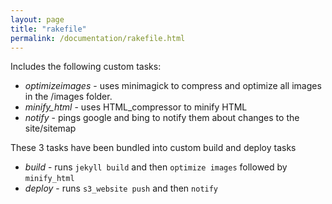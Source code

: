 ```yaml
---
layout: page
title: "rakefile"
permalink: /documentation/rakefile.html
--- 
```

Includes the following custom tasks:

* *optimizeimages* - uses minimagick to compress and optimize all images in the /images folder.
* *minify_html* - uses HTML_compressor to minify HTML
* *notify* - pings google and bing to notify them about changes to the site/sitemap

These 3 tasks have been bundled into custom build and deploy tasks

* *build* - runs `jekyll build` and then `optimize images` followed by `minify_html`
* *deploy* - runs `s3_website push` and then `notify`